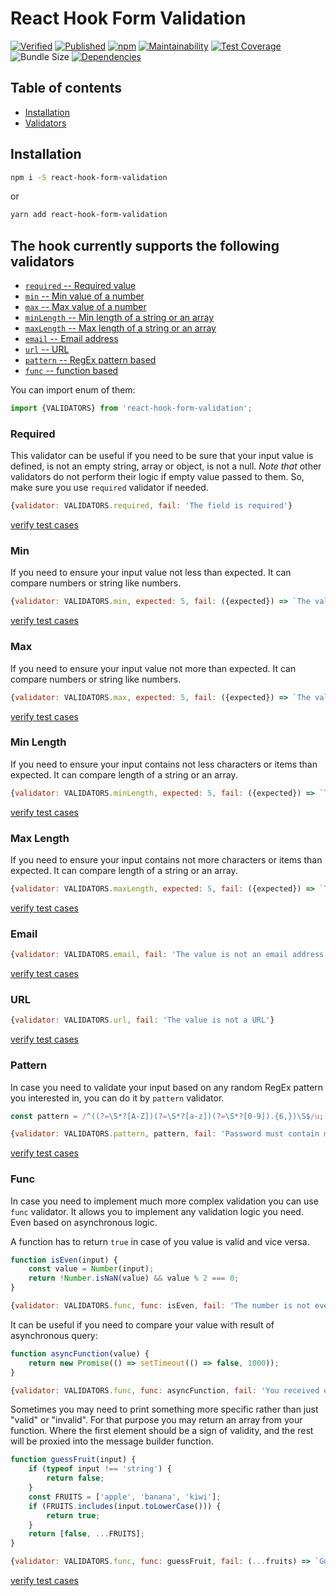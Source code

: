# React Hook Form Validation

[![Verified](https://github.com/boonya/react-hook-form-validation/actions/workflows/verify.yml/badge.svg)](https://github.com/boonya/react-hook-form-validation/actions/workflows/verify.yml?query=event%3Apush+branch%3Amain)
[![Published](https://github.com/boonya/react-hook-form-validation/actions/workflows/publish.yml/badge.svg)](https://github.com/boonya/react-hook-form-validation/actions/workflows/publish.yml?query=event%3Arelease)
[![npm](https://img.shields.io/npm/v/react-hook-form-validation)](https://www.npmjs.com/package/react-hook-form-validation)
[![Maintainability](https://img.shields.io/codeclimate/maintainability-percentage/boonya/react-hook-form-validation?label=maintainability)](https://codeclimate.com/github/boonya/react-hook-form-validation)
[![Test Coverage](https://img.shields.io/codeclimate/coverage/boonya/react-hook-form-validation)](https://codeclimate.com/github/boonya/react-hook-form-validation)
![Bundle Size](https://img.shields.io/bundlephobia/min/react-hook-form-validation)
[![Dependencies](https://img.shields.io/librariesio/release/npm/react-hook-form-validation)](https://www.npmjs.com/package/react-hook-form-validation?activeTab=dependencies)

## Table of contents

- [Installation](#installation)
- [Validators](#the-hook-currently-supports-the-following-validators)

## Installation

```bash static
npm i -S react-hook-form-validation
```

or

```bash static
yarn add react-hook-form-validation
```

## The hook currently supports the following validators

- [`required` -- Required value](#required)
- [`min` -- Min value of a number](#min)
- [`max` -- Max value of a number](#max)
- [`minLength` -- Min length of a string or an array](#min-length)
- [`maxLength` -- Max length of a string or an array](#max-length)
- [`email` -- Email address](#email)
- [`url` -- URL](#url)
- [`pattern` -- RegEx pattern based](#pattern)
- [`func` -- function based](#func)

You can import enum of them:

```js static
import {VALIDATORS} from 'react-hook-form-validation';
```

### Required

This validator can be useful if you need to be sure that your input value is defined,
is not an empty string, array or object, is not a null.
_Note that_ other validators do not perform their logic if empty value passed to them. So, make sure you use `required` validator if needed.

```js static
{validator: VALIDATORS.required, fail: 'The field is required'}
```

[verify test cases](https://github.com/boonya/react-hook-form-validation/blob/main/src/validators/required.test.ts)

### Min

If you need to ensure your input value not less than expected. It can compare numbers or string like numbers.

```js static
{validator: VALIDATORS.min, expected: 5, fail: ({expected}) => `The value is less than ${expected}`}
```

[verify test cases](https://github.com/boonya/react-hook-form-validation/blob/main/src/validators/min.test.ts)

### Max

If you need to ensure your input value not more than expected. It can compare numbers or string like numbers.

```js static
{validator: VALIDATORS.max, expected: 5, fail: ({expected}) => `The value is more than ${expected}`}
```

[verify test cases](https://github.com/boonya/react-hook-form-validation/blob/main/src/validators/max.test.ts)

### Min Length

If you need to ensure your input contains not less characters or items than expected. It can compare length of a string or an array.

```js static
{validator: VALIDATORS.minLength, expected: 5, fail: ({expected}) => `The value is shorter than ${expected}`}
```

[verify test cases](https://github.com/boonya/react-hook-form-validation/blob/main/src/validators/minLength.test.ts)

### Max Length

If you need to ensure your input contains not more characters or items than expected. It can compare length of a string or an array.

```js static
{validator: VALIDATORS.maxLength, expected: 5, fail: ({expected}) => `The value is longer than ${expected}`}
```

[verify test cases](https://github.com/boonya/react-hook-form-validation/blob/main/src/validators/maxLength.test.ts)

### Email

```js static
{validator: VALIDATORS.email, fail: 'The value is not an email address'}
```

[verify test cases](https://github.com/boonya/react-hook-form-validation/blob/main/src/validators/email.test.ts)

### URL

```js static
{validator: VALIDATORS.url, fail: 'The value is not a URL'}
```

[verify test cases](https://github.com/boonya/react-hook-form-validation/blob/main/src/validators/url.test.ts)

### Pattern

In case you need to validate your input based on any random RegEx pattern you interested in, you can do it by `pattern` validator.

```js static
const pattern = /^((?=\S*?[A-Z])(?=\S*?[a-z])(?=\S*?[0-9]).{6,})\S$/u;

{validator: VALIDATORS.pattern, pattern, fail: 'Password must contain minimum of 6 characters, at least 1 uppercase letter, 1 lowercase letter, and 1 number with no spaces.'}
```

[verify test cases](https://github.com/boonya/react-hook-form-validation/blob/main/src/validators/pattern.test.ts)

### Func

In case you need to implement much more complex validation you can use `func` validator.
It allows you to implement any validation logic you need. Even based on asynchronous logic.

A function has to return `true` in case of you value is valid and vice versa.

```js static
function isEven(input) {
    const value = Number(input);
    return !Number.isNaN(value) && value % 2 === 0;
}

{validator: VALIDATORS.func, func: isEven, fail: 'The number is not even.'}
```

It can be useful if you need to compare your value with result of asynchronous query:

```js static
function asyncFunction(value) {
    return new Promise(() => setTimeout(() => false, 1000));
}

{validator: VALIDATORS.func, func: asyncFunction, fail: 'You received error messages'}
```

Sometimes you may need to print something more specific rather than just "valid" or "invalid". For that purpose you may return an array from your function. Where the first element should be a sign of validity, and the rest will be proxied into the message builder function.

```js static
function guessFruit(input) {
    if (typeof input !== 'string') {
        return false;
    }
    const FRUITS = ['apple', 'banana', 'kiwi'];
    if (FRUITS.includes(input.toLowerCase())) {
        return true;
    }
    return [false, ...FRUITS];
}

{validator: VALIDATORS.func, func: guessFruit, fail: (...fruits) => `Guessed wrong. It should have been ${fruits.join(', ')}.`,}
```

[verify test cases](https://github.com/boonya/react-hook-form-validation/blob/main/src/validators/func.test.ts)
